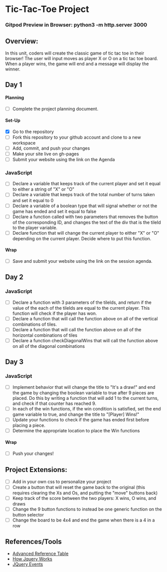 # Tic-Tac-Toe Project

### Gitpod Preview in Browser: python3 -m http.server 3000

## Overview:
In this unit, coders will create the classic game of tic tac toe in their browser! The user will input moves as player X or O on a tic tac toe board. When a player wins, the game will end and a message will display the winner.

## Day 1

#### Planning
- [ ] Complete the project planning document.
#### Set-Up
- [x] Go to the repository
- [ ] Fork this repository to your github account and clone to a new workspace
- [ ] Add, commit, and push your changes
- [ ] Make your site live on gh-pages
- [ ] Submit your website using the link on the Agenda

### JavaScript
- [ ] Declare a variable that keeps track of the current player and set it equal to either a string of "X" or "O"
- [ ] Declare a variable that keeps track of the total number of turns taken and set it equal to 0
- [ ] Declare a variable of a boolean type that will signal whether or not the game has ended and set it equal to false
- [ ] Declare a function called with two parameters that removes the button of the corresponding ID, and changes the text of the div that is the tileId to the player variable.
- [ ] Declare function that will change the current player to either "X" or "O" depending on the current player. Decide where to put this function.

#### Wrap
- [ ] Save and submit your website using the link on the session agenda.

## Day 2

### JavaScript
- [ ] Declare a function with 3 parameters of the tileIds, and return if the value of the each of the tileIds are equal to the current player. This function will check if the player has won.
- [ ] Declare a function that will call the function above on all of the vertical combinations of tiles.
- [ ] Declare a function that will call the function above on all of the horizontal combinations of tiles
- [ ] Declare a function checkDiagonalWins that will call the function above on all of the diagonal combinations

## Day 3

### JavaScript
- [ ] Implement behavior that will change the title to "It's a draw!" and end the game by changing the boolean variable to true after 9 pieces are placed. Do this by writing a function that will add 1 to the current turns, and check if that counter has reached 9.
- [ ] In each of the win functions, if the win condition is satisfied, set the end game variable to true, and change the title to "[Player] Wins!"
- [ ] Update your functions to check if the game has ended first before placing a piece.
- [ ] Determine the appropriate location to place the Win functions

#### Wrap
- [ ] Push your changes!

## Project Extensions:
- [ ] Add in your own css to personalize your project
- [ ] Create a button that will reset the game back to the original (this requires clearing the Xs and Os, and putting the "move" buttons back)
- [ ] Keep track of the score between the two players: X wins, O wins, and draws
- [ ] Change the 9 button functions to instead be one generic function on the button selector
- [ ] Change the board to be 4x4 and end the game when there is a 4 in a row

## References/Tools
* [Advanced Reference Table](https://docs.google.com/document/d/1SElvLDvtVOoYZJyR5XbCQJWbSTxyChDiQkz7n3c63Go/preview)
* [How Jquery Works](http://learn.jquery.com/about-jquery/how-jquery-works/)
* [JQuery Events](http://api.jquery.com/category/events/)
